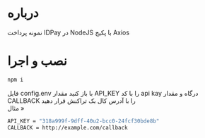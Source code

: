# درباره
نمونه پرداخت IDPay در NodeJS با پکیج Axios
# نصب و اجرا
```sh
npm i
```
فایل config.env با باز کنید
مقدار API_KEY را با کد api kay درگاه و مقدار CALLBACK را با آدرس کال بک تراکنش قرار دهید
<br>
مثال »
```sh
API_KEY = "318a999f-9dff-40u2-bcc0-24fcf30bde8b"
CALLBACK = http://example.com/callback
```
